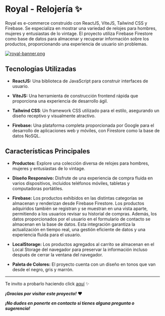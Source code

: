 # Royal - Relojería ✨
 Royal es e-commerce construido con ReactJS, ViteJS, Tailwind CSS y Firebase.  Se especializa en mostrar una variedad de relojes para hombres, mujeres y entusiastas de lo vintage. El proyecto utiliza Firebase Firestore como base de datos para almacenar y recuperar información sobre los productos, proporcionando una experiencia de usuario sin problemas.

 [![royal-banner.png](https://i.postimg.cc/XvbxCTWg/royal-banner.png)](https://postimg.cc/ZWwrksC9)
 
##  Tecnologías Utilizadas
- **ReactJS:** Una biblioteca de JavaScript para construir interfaces de usuario.

- **ViteJS:** Una herramienta de construcción frontend rápida que proporciona una experiencia de desarrollo ágil.

- **Tailwind CSS**: Un framework CSS utilizado para el estilo, asegurando un diseño receptivo y visualmente atractivo.

- **Firebase:** Una plataforma completa proporcionada por Google para el desarrollo de aplicaciones web y móviles, con Firestore como la base de datos NoSQL.

## Características Principales
- **Productos:** Explore una colección diversa de relojes para hombres, mujeres y entusiastas de lo vintage.

- **Diseño Responsivo:** Disfrute de una experiencia de compra fluida en varios dispositivos, incluidos teléfonos móviles, tabletas y computadoras portátiles.

- **Firebase:** Los productos exhibidos en las distintas categorías se almacenan y renderizan desde Firebase Firestore. Los productos adquiridos también se registran y se muestran en una vista aparte, permitiendo a los usuarios revisar su historial de compras. Además, los datos proporcionados por el usuario en el formulario de contacto se almacenan en la base de datos. Esta integración garantiza la actualización en tiempo real, una gestión eficiente de datos y una experiencia fluida para el usuario.

- **LocalStorage:** Los productos agregados al carrito se almacenan en el Local Storage del navegador para preservar la información incluso después de cerrar la ventana del navegador.

- **Paleta de Colores:** El proyecto cuenta con un diseño en tonos que van desde el negro, gris y marrón.

------------

Te invito a probarlo haciendo click [aquí](https://royal-relojeria.netlify.app/) ✨

***¡Gracias por visitar este proyecto!*** ❤

***¡No dudes en ponerte en contacto si tienes alguna pregunta o sugerencia!*** 